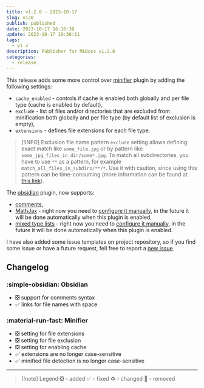 ```yaml
---
title: v1.2.0 - 2023-10-17
slug: v120
publish: published
date: 2023-10-17 16:16:39
update: 2023-10-17 19:36:11
tags:
  - v1.x
description: Publisher for MkDocs v1.2.0
categories:
  - release
---
```


This release adds some more control over [minifier](../02_setup/03_seo_and_sharing/02_setting-up-minifier.md) plugin by adding the following settings:

- `cache_enabled` - controls if cache is enabled both globally and per file type (cache is enabled by default),
- `exclude` - list of files and/or directories that are excluded from minification both globally and per file type (by default list of exclusion is empty),
- `extensions` - defines file extensions for each file type.

> [!INFO] Exclusion file name pattern
> `exclude` setting allows defining exact match like `some_file.jpg` or by pattern like `some_jpg_files_in_dir/some*.jpg`. To match all subdirectories, you have to use `**` as a pattern, for example `match_all_files_in_subdirs/**/*`.
> Use it with caution, since using this pattern can be time-consuming (more information can be found at [this link](https://docs.python.org/3/library/pathlib.html#pathlib.Path.glob)).

The [obsidian](../02_setup/02_general/03_setting-up-obsidian.md) plugin, now supports:

- [comments](https://help.obsidian.md/Editing+and+formatting/Basic+formatting+syntax#Comments),
- [MathJax](https://help.obsidian.md/Editing+and+formatting/Advanced+formatting+syntax#Math) - right now you need to [configure it manually](https://squidfunk.github.io/mkdocs-material/reference/math/#mathjax), in the future it will be done automatically when this plugin is enabled,
- [mixed type lists](https://help.obsidian.md/Editing+and+formatting/Basic+formatting+syntax#Lists) - right now you need to [configure it manually](https://python-markdown.github.io/extensions/sane_lists/), in the future it will be done automatically when this plugin is enabled.

I have also added some issue templates on project repository, so if you find some issue or have a future request, fell free to report a [new issue](https://github.com/mkusz/mkdocs-publisher/issues/new/choose).

<!-- more -->

## Changelog

### :simple-obsidian: Obsidian

- ❎ support for comments syntax
- ✅ links for file names with space

### :material-run-fast: Minifier

- ❎ setting for file extensions
- ❎ setting for file exclusion
- ❎ setting for enabling cache
- ✅ extensions are no longer case-sensitive
- ✅ minified file detection is no longer case-sensitive

---

> [!note] Legend
> ❎ - added ✅ - fixed ♻️ - changed 🚫 - removed
